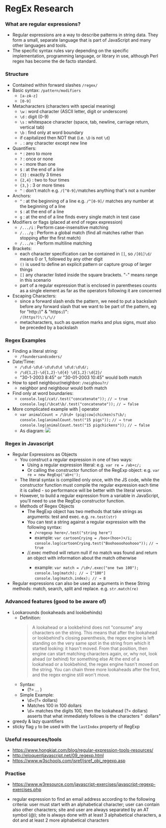 # RegEx Research 

### What are regular expressions?
* Regular expressions are a way to describe patterns in string data. They form a small, separate language that is part of JavaScript and many other languages and tools.
* The specific syntax rules vary depending on the specific implementation, programming language, or library in use, although Perl regex has become the de facto standard.


### Structure
* Contained within forward slashes `/regex/`
* Basic syntax: `/pattern/modifiers`
    * `[a-zA-z]`
    * `[0-9]`
* Metacharacters (characters with special meaning)
    * `\w` : word character (ASCII letter, digit or underscore)
    * `\d` : digit (0-9)
    * `\s` : whitespace character (space, tab, newline, carriage return, vertical tab)
    * `\b` : find only at word boundary
    * if capitalized then NOT that (i.e. `\D` is not `\d`)
    * `.` : any character except new line
* Quantifiers: 
    * `*` : zero to more
    *  `?` : once or none
    * `+` : more than one
    * `$` : at the end of a line
    * `{3}` : exactly 3 times
    * `{2,4}` : two to four times
    * `{3,}` : 3 or more times
    * `^` : don't match
    e.g. `/[^0-9]/`matches anything that's not a number
* Anchors: 
    * `^` : at the beginning of a line
    e.g. `/^[0-9]/` matches any number at the beginning of a line
    * `$` : at the end of a line
    * `g` : at the end of a line finds every single match in test case
* Modifiers or flags (placed at end of regex expression)
    * `/.../i` : Perform case-insensitive matching
    * `/.../g` : Perform a global match (find all matches rather than stopping after the first match)
    * `/.../m` : Perform multiline matching
* Brackets:
    * each character specification can be contained in `[]`, so `/[01]\d/` means 0 or 1, followed by any other digit
    * `()` is used to define an explicit pattern or capture group of larger things
    * `[]` any character listed inside the square brackets. "-" means range in this scenario
    * part of a regular expression that is enclosed in parentheses counts as a single element as far as the operators following it are concerned 
* Escaping Characters:  
    * since a forward slash ends the pattern, we need to put a backslash before any forward slash that we want to be part of the pattern, eg for "http://" & "https://":  
    `/(https?)\:\/\//`
    * metacharacters, such as question marks and plus signs, must also be preceded by a backslash

### Regex Examples
* Finding a literal string:
    * `/foundersandcoders/`
* Date/Time: 
    * `/\d\d-\d\d-\d\d\d\d \d\d:\d\d/;`
    * `/\d{1,2}-\d{1,2}-\d{4} \d{1,2}:\d{2}/`
    * "30-1-2003 8:45" or "30-01-2003 10:45" would both match
* How to spell neighbour/neighbor: `/neighbou?r/`
    * neighbor and neighbour would both match
* Find only at word boundaries:
    * `console.log(/cat/.test("concatenate"));`
    `// → true`
    `console.log(/\bcat\b/.test("concatenate"));`
    `// → false`
* More complicated example with | operator
    * `var animalCount = /\b\d+ (pig|cow|chicken)s?\b/;`
    `console.log(animalCount.test("15 pigs"));`
    `// → true`
    `console.log(animalCount.test("15 pigchickens"));`
    `// → false`
    * As diagram:
     ![](http://eloquentjavascript.net/img/re_pigchickens.svg)

### Regex in Javascript
* Regular Expressions as Objects
    * You construct a regular expression in one of two ways:
        * Using a regular expression literal:
        e.g. `var re = /ab+c/;`
        * Or calling the constructor function of the RegExp object:
        e.g. `var re = new RegExp('ab+c');`
    * The literal syntax is compliled only once, with the JS code, while the constructor function must compile the regular expression each time it is called - so performance will be better with the literal version. 
    * However, to build a regular expression from a variable in JavaScript, you'll need to use the RegExp constructor function.
    * Methods of Regex Objects
        * The RegExp object has two methods that take strings as arguments:  test and exec.
e.g. `re.test(str)`
        * You can test a string against a regular expression with the following syntax:
            * `/<regexp here>/.test("string here")`
            * example:
                `var cartoonCrying = /boo+(hoo+)+/i;`
             `console.log(cartoonCrying.test("Boohoooohoohooo"));`
        `// → true`
        * /<regex>/.exec method will return null if no match was found and return an object with information about the match otherwise 
            * example: 
            `var match = /\d+/.exec("one two 100");`
    `console.log(match); // → ["100"]`
    `console.log(match.index); // → 8`
* Regular expressions can also be used as arguments in these String methods: match, search, split and replace.
e.g. `str.match(re)` 


### Advanced features (good to be aware of)

* Lookarounds (lookaheads and lookbehinds)
    * Definition:  
        > A lookahead or a lookbehind does not "consume" any characters on the string. This means that after the lookahead or lookbehind's closing parenthesis, the regex engine is left standing on the very same spot in the string from which it started looking: it hasn't moved. From that position, then engine can start matching characters again, or, why not, look ahead (or behind) for something else
        > At the end of a lookahead or a lookbehind, the regex engine hasn't moved on the string. You can chain three more lookaheads after the first, and the regex engine still won't move.
    * Syntax:  
        * (?= … )
    * Simple Example:  
        * \d+(?= dollars)
        * Matches 100 in 100 dollars
        * \d+ matches the digits 100, then the lookahead (?= dollars) asserts that what immediately follows is the characters " dollars"
* greedy & lazy quantifiers
* sticky flag `y` to be used with the `lastIndex` property of RegExp 


### Useful resources/tools

* https://www.hongkiat.com/blog/regular-expression-tools-resources/
* http://eloquentjavascript.net/09_regexp.html
* https://www.w3schools.com/jsref/jsref_obj_regexp.asp

### Practise

* https://www.w3resource.com/javascript-exercises/javascript-regexp-exercises.php

* regular expression to find an email address according to the following criteria: 
    user must start with an alphabetical character;
    user can contain also other characters;
    site and user are always separated by an AT symbol (@);
    site is always done with at least 3 alphabetical characters, a dot and at least 2 more alphabetical characters
